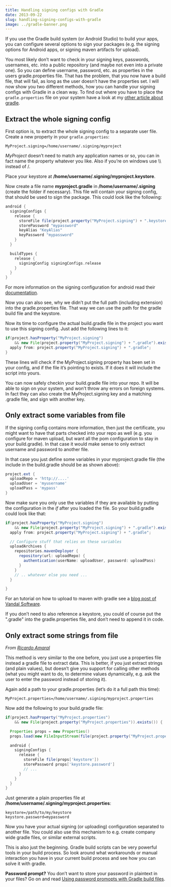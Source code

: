 ```yaml
---
title: Handling signing configs with Gradle
date: 2013-09-22
slug: handling-signing-configs-with-gradle
image: ../gradle-banner.png
---
```


If you use the Gradle build system (or Android Studio) to build your apps, you can
configure several options to sign your packages (e.g. the signing options for Android
apps, or signing maven artifacts for upload).

You most likely don’t want to check in your signing keys, passwords, usernames,
etc. into a public repository (and maybe not even into a private one). So you can
define username, password, etc. as properties in the users gradle.properties file.
That has the problem, that you now have a build file, that will fail, as long as
the user doesn’t have the properties set. I will now show you two different methods,
how you can handle your signing configs with Gradle in a clean way. To find out
where you have to place the `gradle.properties` file on your system have a look at
my [other article about gradle](/speed-up-gradle).

Extract the whole signing config
--------------------------------

First option is, to extract the whole signing config to a separate user file.
Create a new property in your `gradle.properties`:

```-
MyProject.signing=/home/username/.signing/myproject
```

*MyProject* doesn’t need to match any application names or so, you can in fact name
the property whatever you like. Also if you’re on windows use \\\\ instead of /.

Place your keystore at **/home/username/.signing/myproject.keystore**.

Now create a file name **myproject.gradle** in **/home/username/.signing** (create the folder
	if necessary). This file will contain your signing config, that should be used to
	sign the package. This could look like the following:

```groovy
android {
  signingConfigs {
    release {
      storeFile file(project.property("MyProject.signing") + ".keystore")
      storePassword "mypassword"
      keyAlias "KeyAlias"
      keyPassword "mypassword"
    }
  }

  buildTypes {
    release {
      signingConfig signingConfigs.release
    }
  }
}
```

For more information on the signing configuration for android read their
[documentation](http://tools.android.com/tech-docs/new-build-system/user-guide#TOC-Signing-Configurations).

Now you can also see, why we didn’t put the full path (including extension) into
the gradle.properties file. That way we can use the path for the gradle build file
and the keystore.

Now its time to configure the actual build.gradle file in the project you want to
use this signing config. Just add the following lines to it:

```groovy
if(project.hasProperty("MyProject.signing")
    && new File(project.property("MyProject.signing") + ".gradle").exists()) {
  apply from: project.property("MyProject.signing") + ".gradle";
}
```

These lines will check if the MyProject.signing property has been set in your config,
and if the file it’s pointing to exists. If it does it will include the script into yours.

You can now safely checkin your build.gradle file into your repo. It will be able to sign
on your system, and won’t throw any errors on foreign systems. In fact they can also
create the MyProject.signing key and a matching .gradle file, and sign with another key.

Only extract some variables from file
-------------------------------------

If the signing config contains more information, then just the certificate, you might
want to have that parts checked into your repo as well (e.g. you configure for
maven upload, but want all the pom configuration to stay in your build.gradle).
In that case it would make sense to only extract username and password to another file.

In that case you just define some variables in your myproject.gradle file (the
include in the build.gradle should be as shown above):

```groovy
project.ext {
  uploadRepo = 'http://....'
  uploadUser = 'myusername'
  uploadPass = 'mypass'
}
```

Now make sure you only use the variables if they are available by putting the
configuration in the *if* after you loaded the file. So your build.gradle
could look like that:

```groovy
if(project.hasProperty("MyProject.signing")
    && new File(project.property("MyProject.signing") + ".gradle").exists()) {
  apply from: project.property("MyProject.signing") + ".gradle";

  // Configure stuff that relies on these variables
  uploadArchives {
    repositories.mavenDeployer {
      repository(url: uploadRepo) {
        authentication(userName: uploadUser, password: uploadPass)
      }
    }
    // .. whatever else you need ...
  }

}
```

For an tutorial on how to upload to maven with gradle see a
[blog post of Vandal Software](http://www.vandalsoftware.com/post/52468430435/publishing-an-android-library-aar-to-a-maven).

If you don’t need to also reference a keystore, you could of course put the
".gradle" into the gradle.properties file, and don’t need to append it in code.

Only extract some strings from file
----------------------------------

*From [Ricardo Amaral](https://ricardoamaral.net/)*

This method is very similar to the one before, you just use a properties file instead
a gradle file to extract data. This is better, if you just extract strings (and plain
values), but doesn’t give you support for calling other methods (what you might
want to do, to determine values dynamically, e.g. ask the user to enter the
password instead of storing it).

Again add a path to your gradle.properties (let’s do it a full path this time):

```-
MyProject.properties=/home/username/.signing/myproject.properties
```

Now add the following to your build.gradle file:

```groovy
if(project.hasProperty("MyProject.properties")
    && new File(project.property("MyProject.properties")).exists()) {

  Properties props = new Properties()
  props.load(new FileInputStream(file(project.property("MyProject.properties"))))

  android {
    signingConfigs {
      release {
        storeFile file(props['keystore'])
        storePassword props['keystore.password']
        // ...
      }
    }
  }
}
```

Just generate a plain properties file at **/home/username/.signing/myproject.properties**:

```-
keystore=/path/to/my/keystore
keystore.password=mypassword
```

Now you have your actual signing (or uploading) configuration separated to another
file. You could also use this mechanism to e.g. create company wide gradle files,
or similar external scripts.

This is also just the beginning. Gradle build scripts can be very powerful tools
in your build process. So look around what workarounds or manual interaction you
have in your current build process and see how you can solve it with gradle.

**Password prompt?** You don’t want to store your password in plaintext in your files?
Go on and read [Using password promopts with Gradle build files](/using-password-prompts-with-gradle-build-files).
